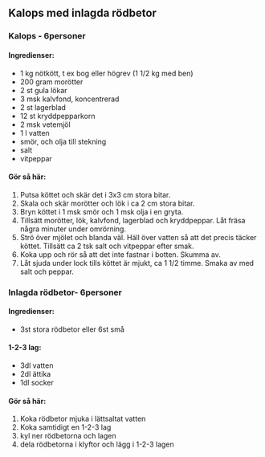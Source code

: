 
## Kalops med inlagda rödbetor

### Kalops - 6personer

#### Ingredienser:
* 1 kg nötkött, t ex bog eller högrev (1 1/2 kg med ben)
* 200 gram morötter
* 2 st gula lökar
* 3 msk kalvfond, koncentrerad
* 2 st lagerblad
* 12 st kryddpepparkorn
* 2 msk vetemjöl
* 1 l vatten
* smör, och olja till stekning
* salt
* vitpeppar

#### Gör så här:
1. Putsa köttet och skär det i 3x3 cm stora bitar.
2. Skala och skär morötter och lök i ca 2 cm stora bitar.
3. Bryn köttet i 1 msk smör och 1 msk olja i en gryta.
4. Tillsätt morötter, lök, kalvfond, lagerblad och kryddpeppar. Låt fräsa några minuter under
omrörning.
5. Strö över mjölet och blanda väl. Häll över vatten så att det precis täcker köttet. Tillsätt ca 2
tsk salt och vitpeppar efter smak.
6. Koka upp och rör så att det inte fastnar i botten. Skumma av.
7. Låt sjuda under lock tills köttet är mjukt, ca 1 1/2 timme. Smaka av med salt och peppar.

### Inlagda rödbetor- 6personer

#### Ingredienser:
* 3st stora rödbetor eller 6st små
#### 1-2-3 lag:
* 3dl vatten
* 2dl ättika
* 1dl socker

#### Gör så här:
1. Koka rödbetor mjuka i lättsaltat vatten
2. Koka samtidigt en 1-2-3 lag
3. kyl ner rödbetorna och lagen
4. dela rödbetorna i klyftor och lägg i 1-2-3 lagen
